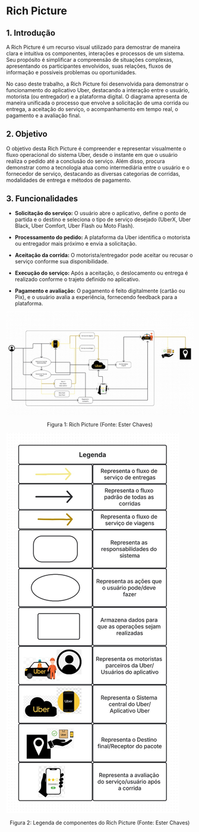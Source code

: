 # Rich Picture

## 1. Introdução 

A Rich Picture é um recurso visual utilizado para demostrar de maneira clara e intuitiva os componentes, interações e processos de um sistema. Seu propósito é simplificar a compreensão de situações complexas, apresentando os participantes envolvidos, suas relações, fluxos de informação e possíveis problemas ou oportunidades.  

No caso deste trabalho, a Rich Picture foi desenvolvida para demonstrar o funcionamento do aplicativo Uber, destacando a interação entre o usuário, motorista (ou entregador) e a plataforma digital. O diagrama apresenta de maneira unificada o processo que envolve a solicitação de uma corrida ou entrega, a aceitação do serviço, o acompanhamento em tempo real, o pagamento e a avaliação final. 

## 2. Objetivo 

O objetivo desta Rich Picture é compreender e representar visualmente o fluxo operacional do sistema Uber, desde o instante em que o usuário realiza o pedido até a conclusão do serviço. Além disso, procura demonstrar como a tecnologia atua como intermediária entre o usuário e o fornecedor de serviço, destacando as diversas categorias de corridas, modalidades de entrega e métodos de pagamento. 

## 3. Funcionalidades 

* **Solicitação do serviço:** O usuário abre o aplicativo, define o ponto de partida e o destino e seleciona o tipo de serviço desejado (UberX, Uber Black, Uber Comfort, Uber Flash ou Moto Flash). 

* **Processamento do pedido:** A plataforma da Uber identifica o motorista ou entregador mais próximo e envia a solicitação. 

* **Aceitação da corrida:** O motorista/entregador pode aceitar ou recusar o serviço conforme sua disponibilidade. 

* **Execução do serviço:** Após a aceitação, o deslocamento ou entrega é realizado conforme o trajeto definido no aplicativo. 

* **Pagamento e avaliação:** O pagamento é feito digitalmente (cartão ou Pix), e o usuário avalia a experiência, fornecendo feedback para a plataforma. 


![Rich-Picture](assets/richPicture.jpg)
<p align="center">
Figura 1: Rich Picture (Fonte: Ester Chaves)
</p>

![Legenda](assets/legenda.jpg)
<p align="center">
Figura 2: Legenda de componentes do Rich Picture (Fonte: Ester Chaves)
</p>